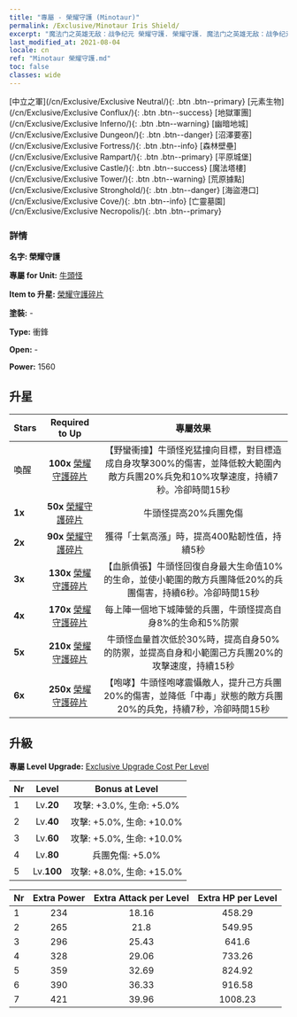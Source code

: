 ```yaml
---
title: "專屬 - 榮耀守護 (Minotaur)"
permalink: /Exclusive/Minotaur Iris Shield/
excerpt: "魔法门之英雄无敌：战争纪元 榮耀守護. 榮耀守護. 魔法门之英雄无敌：战争纪元 專屬 榮耀守護. 牛頭怪 專屬."
last_modified_at: 2021-08-04
locale: cn
ref: "Minotaur 榮耀守護.md"
toc: false
classes: wide
---
```

 [中立之軍](/cn/Exclusive/Exclusive Neutral/){: .btn .btn--primary} [元素生物](/cn/Exclusive/Exclusive Conflux/){: .btn .btn--success} [地獄軍團](/cn/Exclusive/Exclusive Inferno/){: .btn .btn--warning} [幽暗地城](/cn/Exclusive/Exclusive Dungeon/){: .btn .btn--danger} [沼澤要塞](/cn/Exclusive/Exclusive Fortress/){: .btn .btn--info} [森林壁壘](/cn/Exclusive/Exclusive Rampart/){: .btn .btn--primary} [平原城堡](/cn/Exclusive/Exclusive Castle/){: .btn .btn--success} [魔法塔樓](/cn/Exclusive/Exclusive Tower/){: .btn .btn--warning} [荒原據點](/cn/Exclusive/Exclusive Stronghold/){: .btn .btn--danger} [海盜港口](/cn/Exclusive/Exclusive Cove/){: .btn .btn--info} [亡靈墓園](/cn/Exclusive/Exclusive Necropolis/){: .btn .btn--primary} 

### 詳情
 **名字: 榮耀守護** 

 **專屬 for Unit:** [牛頭怪](/cn/units/Minotaur/) 

 **Item to 升星:** [榮耀守護碎片](/cn/Items/con_913/)

 **塗裝:** -

 **Type:** 衝鋒

 **Open:** -

 **Power:** 1560

## 升星

  |     Stars    |  Required to Up | 專屬效果 |
  |:-------------|:---------------:|:---------------:|
  |  喚醒  | **100x** [榮耀守護碎片](/cn/Items/con_913/) | 【野蠻衝撞】牛頭怪兇猛撞向目標，對目標造成自身攻擊300%的傷害，並降低較大範圍內敵方兵團20%兵免和10%攻擊速度，持續7秒。冷卻時間15秒 |
  | **1x** <i class="fas fa-star"/> | **50x** [榮耀守護碎片](/cn/Items/con_913/) | 牛頭怪提高20%兵團免傷 |
  | **2x** <i class="fas fa-star"/> | **90x** [榮耀守護碎片](/cn/Items/con_913/) | 獲得「士氣高漲」時，提高400點韌性值，持續5秒 |
  | **3x** <i class="fas fa-star"/> | **130x** [榮耀守護碎片](/cn/Items/con_913/) | 【血脈僨張】牛頭怪回復自身最大生命值10%的生命，並使小範圍的敵方兵團降低20%的兵團傷害，持續6秒。冷卻時間15秒 |
  | **4x** <i class="fas fa-star"/> | **170x** [榮耀守護碎片](/cn/Items/con_913/) | 每上陣一個地下城陣營的兵團，牛頭怪提高自身8%的生命和5%防禦 |
  | **5x** <i class="fas fa-star"/> | **210x** [榮耀守護碎片](/cn/Items/con_913/) | 牛頭怪血量首次低於30%時，提高自身50%的防禦，並提高自身和小範圍己方兵團20%的攻擊速度，持續15秒 |
  | **6x** <i class="fas fa-star"/> | **250x** [榮耀守護碎片](/cn/Items/con_913/) | 【咆哮】牛頭怪咆哮震懾敵人，提升己方兵團20%的傷害，並降低「中毒」狀態的敵方兵團20%的兵免，持續7秒，冷卻時間15秒 |


## 升級
 **專屬 Level Upgrade:** [Exclusive Upgrade Cost Per Level](/Exclusive/ExclusiveUpgradeCostPerLevel/)

  |  Nr  |   Level  | Bonus at Level |
  |:-----|:--------:|:--------------:|
  | 1 | Lv.**20** | 攻擊: +3.0%, 生命: +5.0% |
  | 2 | Lv.**40** | 攻擊: +5.0%, 生命: +10.0% |
  | 3 | Lv.**60** | 攻擊: +5.0%, 生命: +10.0% |
  | 4 | Lv.**80** | 兵團免傷: +5.0% |
  | 5 | Lv.**100** | 攻擊: +8.0%, 生命: +15.0% |


  |  Nr  |  Extra Power | Extra Attack per Level | Extra HP per Level |
  |:-----|:--------:|:--------:|:--------:|
  | 1 | 234 | 18.16 | 458.29 |
  | 2 | 265 | 21.8 | 549.95 |
  | 3 | 296 | 25.43 | 641.6 |
  | 4 | 328 | 29.06 | 733.26 |
  | 5 | 359 | 32.69 | 824.92 |
  | 6 | 390 | 36.33 | 916.58 |
  | 7 | 421 | 39.96 | 1008.23 |


